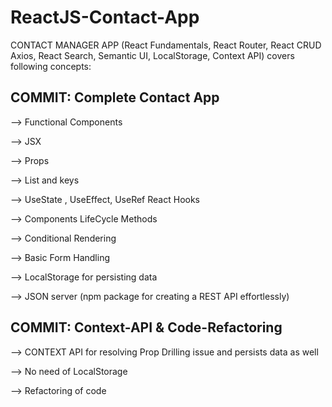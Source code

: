 # ReactJS-Contact-App

CONTACT MANAGER APP (React Fundamentals, React Router, React CRUD Axios, React Search, Semantic UI, LocalStorage, Context API) covers following concepts:   

COMMIT:  Complete Contact App  
-----------------------------  

--> Functional Components   

--> JSX  

--> Props  

--> List and keys  

--> UseState , UseEffect, UseRef React Hooks  

--> Components LifeCycle Methods  

--> Conditional Rendering  

--> Basic Form Handling  

--> LocalStorage for persisting data  

--> JSON server (npm package for creating a REST API effortlessly)

COMMIT:  Context-API & Code-Refactoring  
---------------------------------------  

--> CONTEXT API for resolving Prop Drilling issue and persists data as well

--> No need of LocalStorage

--> Refactoring of code
